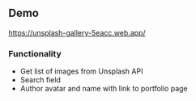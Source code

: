 
## Demo

https://unsplash-gallery-5eacc.web.app/


### Functionality

 - Get list of images from Unsplash API
 - Search field
 - Author avatar and name with link to portfolio page
